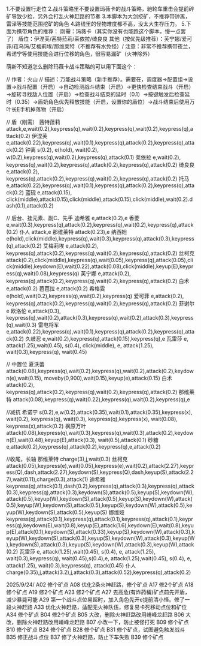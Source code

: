 1.不要设置行走位
2.战斗策略里不要设置玛薇卡的战斗策略，驰轮车重击会提前碎矿导致少捡，另外会打乱火神赶路的节奏
3.本脚本为大剑挖矿，不推荐带钟离，雷泽等技能范围挖矿的角色
4.路线里的怪物难度都不高，没太大生存压力。
5.下面为携带角色的推荐：
刚需：玛薇卡（其实你没有也能跑这个脚本，慢一点罢了）
盾位：伊涅芙/茜特菈莉/莱依拉/绮良良
其他（按优先级推荐）：芙宁娜/爱可菲/菈乌玛/艾梅莉埃/那维莱特（不推荐有水免怪）/
注意：非常不推荐携带夜兰，希诺宁等使用技能会进行位移的角色，很容易漏矿（火神除外）



萌新不知道怎么删除玛薇卡战斗策略的可以用下面这个：


// 作者：火山
// 描述：万能战斗策略（新手推荐）。需要在，调度器→配置组→设置→战斗配置（开启）→自动检测战斗结束（开启）→更快检查结束战斗（开启）→旋转寻找敌人位置（开启）→检查战斗结束的延时（0.1）→按键触发后检查延时（0.35）→盾奶角色优先释放技能（开启，设置你的盾位）→战斗结束后使用万叶长E手机掉落物（开启）

// 盾（刚需）
茜特菈莉 attack,e,wait(0.2),keypress(q),wait(0.2),keypress(q),wait(0.2),keypress(q),attack(0.2)
伊涅芙 e,attack(0.22),keypress(q),wait(0.1),keypress(q),attack(0.2),keypress(q),attack(0.2)
钟离 s(0.2), e(hold), wait(0.2), w(0.2),keypress(q),wait(0.2),keypress(q),attack(0.1)
莱依拉 e,wait(0.2), keypress(q),wait(0.2),keypress(q),attack(0.2),keypress(q),attack(0.2)
绮良良 e,attack(0.2), keypress(q),attack(0.2),keypress(q),wait(0.2),keypress(q),attack(0.2)
托马 e,attack(0.22),keypress(q),wait(0.1),keypress(q),attack(0.2),keypress(q),attack(0.2)
蓝砚 e,attack(0.15), click(middle),attack(0.15),click(middle),attack(0.15),click(middle),wait(0.2).dash(0.1),attack(0.2)

// 后台、挂元素、副C、先手
迪希雅 e,attack(0.2),e
香菱 e,wait(0.3),keypress(q),attack(0.2),keypress(q),wait(0.2),keypress(q),attack(0.2)
仆人 attack,e
那维莱特 attack(0.23),e
纳西妲 e(hold),click(middle),keypress(q),wait(0.3),keypress(q),attack(0.3),keypress(q),attack(0.2)
艾梅莉埃 e,attack(0.2), keypress(q),attack(0.2),keypress(q),wait(0.2),keypress(q),attack(0.2)
丝柯克 attack(0.2),click(middle),keypress(q),wait(0.05),keypress(q),attack(0.05),click(middle),keydown(E),wait(0.22),attack(0.08),click(middle),keyup(E),keypress(q),wait(0.08),keypress(q)
芙宁娜 e,attack(0.2), keypress(q),attack(0.2),keypress(q),wait(0.2),keypress(q),attack(0.2)
白术 e,attack(0.2)
芭芭拉 e,attack(0.2)
希格雯 e(hold),wait(0.2),keypress(q),wait(0.2),keypress(q)
爱可菲 e,attack(0.2), keypress(q),attack(0.2),keypress(q),wait(0.2),keypress(q),attack(0.2)
菲谢尔 e
欧洛伦 e,attack(0.3), keypress(q),wait(0.2),attack(0.3),keypress(q),wait(0.2),attack(0.3),keypress(q),wait(0.3)
雷电将军 e,attack(0.22),keypress(q),wait(0.1),keypress(q),attack(0.2),keypress(q),attack(0.2)
久岐忍 e,wait(0.2),keypress(q),attack(0.15),keypress(q),e
瓦雷莎 e, attack(1.25),wait(0.45), s(0.4), click(middle), e, attack(1.25), wait(0.3),keypress(q), wait(0.45)


// 中置位
夏沃蕾 attack(0.08),keypress(q),wait(0.2),keypress(q),wait(0.2),attack(0.2),keydown(e),wait(0.15), moveby(0,900),wait(0.15),keyup(e),attack(0.15)
白术 attack(0.2), keypress(q),attack(0.2),keypress(q),wait(0.2),keypress(q),attack(0.2)
那维莱特 attack(0.08),keypress(q),wait(0.22),keypress(q),wait(0.2),keypress(q),e


//减抗
希诺宁 s(0.2),e,w(0.2),attack(0.35),wait(0.1),attack(0.35),keypress(x), wait(0.2), keypress(q), wait(0.3), keypress(q),keypress(x), wait(0.08), keypress(x),attack(0.2)
枫原万叶 attack(0.08),keypress(q),wait(0.3),keypress(q),wait(0.3),attack(0.2),keydown(E),wait(0.48),keyup(E),attack(0.3), wait(0.5),attack(0.1)
砂糖 e,attack(0.2),keypress(q),attack(0.2),keypress(q),e,attack(0.2)

//收尾，长轴
那维莱特 charge(3),j,wait(0.3)
丝柯克 attack(0.05),keypress(e),wait(0.05),keypress(e),wait(0.2),attack(2.27),keypress(Q),dash,attack(2.27),keydown(S),keypress(Q),dash,keyup(S),attack(2.27),wait(0.11),charge(0.3),attack(1)
迪希雅 keypress(q),attack(0.1),dash(0.2),keypress(q),attack(0.3),keypress(q),attack(0.3),keypress(q),attack(0.3),keydown(S),attack(0.5),keyup(S),keydown(W),attack(0.5),keyup(W),keydown(S),attack(0.5),keyup(S),keydown(W),attack(0.5),keyup(W),keydown(S),attack(0.5),keyup(S),keydown(W),attack(0.5),keyup(W),keydown(S),attack(0.5),keyup(S)
娜维娅 keypress(q),attack(0.1),keypress(q),attack(0.1),keypress(q),attack(0.1),keypress(q),keydown(E),wait(0.8),keyup(E),attack(1.6),keydown(E),wait(0.8),keyup(E),attack(0.1),keydown(S),attack(0.33),keyup(S),keydown(W),attack(0.3),keyup(W),keydown(S),attack(0.3),keyup(S),keydown(W),attack(0.3),keyup(W),keydown(S),attack(0.3),keyup(S),keydown(W),attack(0.3),keyup(W),attack(0.2)
瓦雷莎 e, attack(1.25),wait(0.45), s(0.4), e, attack(1.25), wait(0.3),keypress(q), wait(0.45),s(0.4),e, attack(1.25),wait(0.45), s(0.4), e, attack(1.25), wait(0.3),keypress(q), attack(0.45)
仆人 charge(0.35),j,attack(3.2),j,attack(0.3),attack(0.52),keypress(q),attack(0.2)


2025/9/24/
A02 修个矿点
A08 优化2条火神赶路，修个矿点
A17 修2个矿点
A18 修个矿点
A19 修2个矿点
A23 修2个矿点
A27 去高危(有炸药桶)矿点前先开盾，减少暴毙可能
A29 第一个战斗点位易超时，加入角色先开e提前清小怪。修了一段火神赶路
A33 优化火神赶路，适配无火神队伍，修复易卡死移动点位和矿位
A34 修个矿点
B04 修2个矿点
B05 大改，删除火神赶路改用嵴峰龙赶路
B06 大改，删除火神赶路改用嵴峰龙赶路
B07 小改一下，防止被怪打死
B09 修个矿点
B10 修个矿点
B24 修个矿点
B28 修个矿点
B31 修个矿点，试图避免触发战斗
B35 修正战斗点位
B37 修了火神赶路，防止下车失败
B39 修个矿点